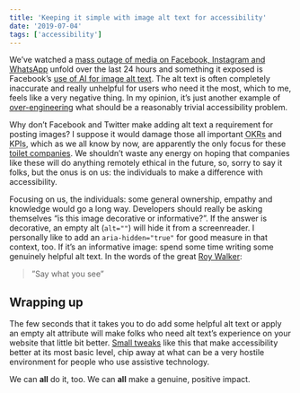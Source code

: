 ```yaml
---
title: 'Keeping it simple with image alt text for accessibility'
date: '2019-07-04'
tags: ['accessibility']
---
```


We’ve watched a [mass outage of media on Facebook, Instagram and WhatsApp](https://www.bbc.co.uk/news/technology-48855823) unfold over the last 24 hours and something it exposed is Facebook’s [use of AI for image alt text](https://www.theverge.com/2019/7/3/20681231/facebook-outage-image-tags-captions-ai-machine-learning-revealed?utm_campaign=theverge&utm_content=entry&utm_medium=social&utm_source=twitter). The alt text is often completely inaccurate and really unhelpful for users who need it the most, which to me, feels like a very negative thing. In my opinion, it’s just another example of [over-engineering](https://andy-bell.design/wrote/keep-it-simple/) what should be a reasonably trivial accessibility problem.

Why don’t Facebook and Twitter make adding alt text a requirement for posting images? I suppose it would damage those all important <abbr title="Objectives and Key Results">OKRs</abbr> and <abbr title="Key performance indicators">KPIs</abbr>, which as we all know by now, are apparently the only focus for these [toilet companies](https://npm-uninstall-facebook.com). We shouldn’t waste any energy on hoping that companies like these will do anything remotely ethical in the future, so, sorry to say it folks, but the onus is on us: the individuals to make a difference with accessibility.

Focusing on us, the individuals: some general ownership, empathy and knowledge would go a long way. Developers should really be asking themselves “is this image decorative or informative?”. If the answer is decorative, an empty alt (`alt=""`) will hide it from a screenreader. I personally like to add an `aria-hidden="true"` for good measure in that context, too. If it’s an informative image: spend some time writing some genuinely helpful alt text. In the words of the great [Roy Walker](<https://en.wikipedia.org/wiki/Roy_Walker_(comedian)>):

> ”Say what you see”

## Wrapping up

The few seconds that it takes you to do add some helpful alt text or apply an empty alt attribute will make folks who need alt text’s experience on your website that little bit better. [Small tweaks](https://css-tricks.com/small-tweaks-can-make-huge-impact-websites-accessibility/) like this that make accessibility better at its most basic level, chip away at what can be a very hostile environment for people who use assistive technology.

We can **all** do it, too. We can **all** make a genuine, positive impact.
